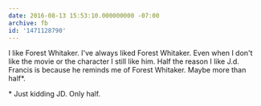 ```yaml
---
date: 2016-08-13 15:53:10.000000000 -07:00
archive: fb
id: '1471128790'
---
```


I like Forest Whitaker. I've always liked Forest Whitaker. Even when I don't like the movie or the character I still like him. Half the reason I like J.d. Francis is because he reminds me of Forest Whitaker. Maybe more than half*.

\* Just kidding JD. Only half.
